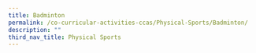 ```yaml
---
title: Badminton
permalink: /co-curricular-activities-ccas/Physical-Sports/Badminton/
description: ""
third_nav_title: Physical Sports
---
```


